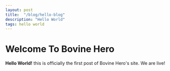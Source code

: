 ```yaml
---
layout: post
title:  "/blog/hello-blog"
description: "Hello World"
tags: hello world 
---
```


# Welcome To Bovine Hero

**Hello World!** this is officially the first post of Bovine Hero's site.
We are live!


